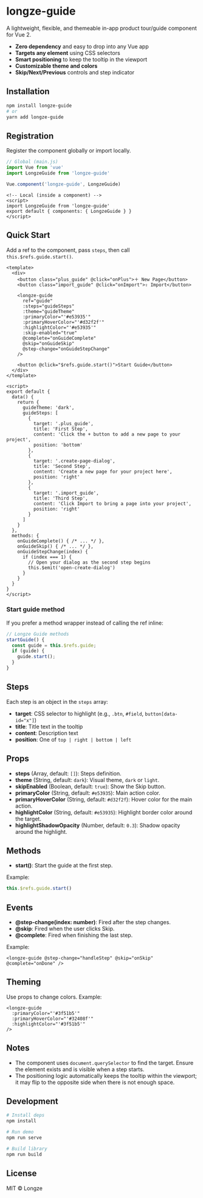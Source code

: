 # longze-guide

A lightweight, flexible, and themeable in-app product tour/guide component for Vue 2.

- **Zero dependency** and easy to drop into any Vue app
- **Targets any element** using CSS selectors
- **Smart positioning** to keep the tooltip in the viewport
- **Customizable theme and colors**
- **Skip/Next/Previous** controls and step indicator

## Installation

```bash
npm install longze-guide
# or
yarn add longze-guide
```

## Registration

Register the component globally or import locally.

```js
// Global (main.js)
import Vue from 'vue'
import LongzeGuide from 'longze-guide'

Vue.component('longze-guide', LongzeGuide)
```

```vue
<!-- Local (inside a component) -->
<script>
import LongzeGuide from 'longze-guide'
export default { components: { LongzeGuide } }
</script>
```

## Quick Start

Add a ref to the component, pass `steps`, then call `this.$refs.guide.start()`.

```vue
<template>
  <div>
    <button class="plus_guide" @click="onPlus">＋ New Page</button>
    <button class="import_guide" @click="onImport">⇪ Import</button>

    <longze-guide
      ref="guide"
      :steps="guideSteps"
      :theme="guideTheme"
      :primaryColor="'#e53935'"
      :primaryHoverColor="'#d32f2f'"
      :highlightColor="'#e53935'"
      :skip-enabled="true"
      @complete="onGuideComplete"
      @skip="onGuideSkip"
      @step-change="onGuideStepChange"
    />

    <button @click="$refs.guide.start()">Start Guide</button>
  </div>
</template>

<script>
export default {
  data() {
    return {
      guideTheme: 'dark',
      guideSteps: [
        {
          target: '.plus_guide',
          title: 'First Step',
          content: 'Click the + button to add a new page to your project',
          position: 'bottom'
        },
        {
          target: '.create-page-dialog',
          title: 'Second Step',
          content: 'Create a new page for your project here',
          position: 'right'
        },
        {
          target: '.import_guide',
          title: 'Third Step',
          content: 'Click Import to bring a page into your project',
          position: 'right'
        }
      ]
    }
  },
  methods: {
    onGuideComplete() { /* ... */ },
    onGuideSkip() { /* ... */ },
    onGuideStepChange(index) {
      if (index === 1) {
        // Open your dialog as the second step begins
        this.$emit('open-create-dialog')
      }
    }
  }
}
</script>
```

### Start guide method

If you prefer a method wrapper instead of calling the ref inline:

```js
// Longze Guide methods
startGuide() {
  const guide = this.$refs.guide;
  if (guide) {
    guide.start();
  }
}
```

## Steps

Each step is an object in the `steps` array:

- **target**: CSS selector to highlight (e.g., `.btn`, `#field`, `button[data-id="x"]`)
- **title**: Title text in the tooltip
- **content**: Description text
- **position**: One of `top | right | bottom | left`

## Props

- **steps** (Array, default: `[]`): Steps definition.
- **theme** (String, default: `dark`): Visual theme, `dark` or `light`.
- **skipEnabled** (Boolean, default: `true`): Show the Skip button.
- **primaryColor** (String, default: `#e53935`): Main action color.
- **primaryHoverColor** (String, default: `#d32f2f`): Hover color for the main action.
- **highlightColor** (String, default: `#e53935`): Highlight border color around the target.
- **highlightShadowOpacity** (Number, default: `0.3`): Shadow opacity around the highlight.

## Methods

- **start()**: Start the guide at the first step.

Example:

```js
this.$refs.guide.start()
```

## Events

- **@step-change(index: number)**: Fired after the step changes.
- **@skip**: Fired when the user clicks Skip.
- **@complete**: Fired when finishing the last step.

Example:

```vue
<longze-guide @step-change="handleStep" @skip="onSkip" @complete="onDone" />
```

## Theming

Use props to change colors. Example:

```vue
<longze-guide
  :primaryColor="'#3f51b5'"
  :primaryHoverColor="'#32408f'"
  :highlightColor="'#3f51b5'"
/>
```

## Notes

- The component uses `document.querySelector` to find the target. Ensure the element exists and is visible when a step starts.
- The positioning logic automatically keeps the tooltip within the viewport; it may flip to the opposite side when there is not enough space.

## Development

```bash
# Install deps
npm install

# Run demo
npm run serve

# Build library
npm run build
```

## License

MIT © Longze
